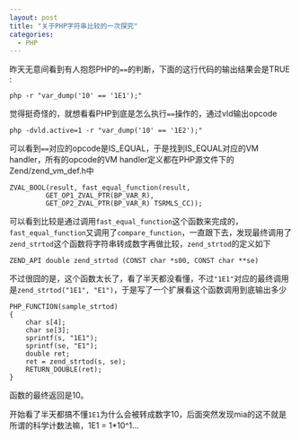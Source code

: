 ```yaml
---
layout: post
title: "关于PHP字符串比较的一次探究"
categories:
  - PHP
---
```


昨天无意间看到有人抱怨PHP的`==`的判断，下面的这行代码的输出结果会是TRUE :
	
	php -r "var_dump('10' == '1E1');"

觉得挺奇怪的，就想看看PHP到底是怎么执行`==`操作的，通过vld输出opcode

	php -dvld.active=1 -r "var_dump('10' == '1E2');"

可以看到`==`对应的opcode是IS_EQUAL，于是找到IS_EQUAL对应的VM handler，所有的opcode的VM handler定义都在PHP源文件下的Zend/zend_vm_def.h中

	ZVAL_BOOL(result, fast_equal_function(result,
             GET_OP1_ZVAL_PTR(BP_VAR_R),
             GET_OP2_ZVAL_PTR(BP_VAR_R) TSRMLS_CC));

可以看到比较是通过调用`fast_equal_function`这个函数来完成的，`fast_equal_function`又调用了`compare_function`，一直跟下去，发现最终调用了`zend_strtod`这个函数将字符串转成数字再做比较，`zend_strtod`的定义如下

	ZEND_API double zend_strtod (CONST char *s00, CONST char **se)

不过很囧的是，这个函数太长了，看了半天都没看懂，不过`"1E1"`对应的最终调用是`zend_strtod("1E1", "E1")`，于是写了一个扩展看这个函数调用到底输出多少

	PHP_FUNCTION(sample_strtod)
	{
		char s[4];
		char se[3];
		sprintf(s, "1E1");
		sprintf(se, "E1");
		double ret;
		ret = zend_strtod(s, se);
		RETURN_DOUBLE(ret);
	}

函数的最终返回是10。

开始看了半天都搞不懂`1E1`为什么会被转成数字10，后面突然发现mia的这不就是所谓的科学计数法嘛，1E1 = 1*10^1...
